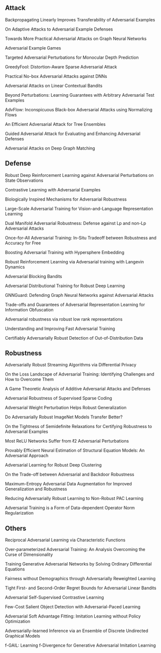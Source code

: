 ## Attack

Backpropagating Linearly Improves Transferability of Adversarial Examples 

On Adaptive Attacks to Adversarial Example Defenses

Towards More Practical Adversarial Attacks on Graph Neural Networks 

Adversarial Example Games 

Targeted Adversarial Perturbations for Monocular Depth Prediction

GreedyFool: Distortion-Aware Sparse Adversarial Attack

Practical No-box Adversarial Attacks against DNNs 

Adversarial Attacks on Linear Contextual Bandits 

Beyond Perturbations: Learning Guarantees with Arbitrary Adversarial Test Examples

AdvFlow: Inconspicuous Black-box Adversarial Attacks using Normalizing Flows 

An Efficient Adversarial Attack for Tree Ensembles 

Guided Adversarial Attack for Evaluating and Enhancing Adversarial Defenses 

Adversarial Attacks on Deep Graph Matching 

## Defense
Robust Deep Reinforcement Learning against Adversarial Perturbations on State Observations

Contrastive Learning with Adversarial Examples 

Biologically Inspired Mechanisms for Adversarial Robustness

Large-Scale Adversarial Training for Vision-and-Language Representation Learning 

Dual Manifold Adversarial Robustness: Defense against Lp and non-Lp Adversarial Attacks 

Once-for-All Adversarial Training: In-Situ Tradeoff between Robustness and Accuracy for Free 

Boosting Adversarial Training with Hypersphere Embedding 

Robust Reinforcement Learning via Adversarial training with Langevin Dynamics

Adversarial Blocking Bandits 

Adversarial Distributional Training for Robust Deep Learning

GNNGuard: Defending Graph Neural Networks against Adversarial Attacks 

Trade-offs and Guarantees of Adversarial Representation Learning for Information Obfuscation 

Adversarial robustness via robust low rank representations 

Understanding and Improving Fast Adversarial Training 

Certifiably Adversarially Robust Detection of Out-of-Distribution Data 

## Robustness
Adversarially Robust Streaming Algorithms via Differential Privacy

On the Loss Landscape of Adversarial Training: Identifying Challenges and How to Overcome Them

A Game Theoretic Analysis of Additive Adversarial Attacks and Defenses 

Adversarial Robustness of Supervised Sparse Coding 

Adversarial Weight Perturbation Helps Robust Generalization

Do Adversarially Robust ImageNet Models Transfer Better?

On the Tightness of Semidefinite Relaxations for Certifying Robustness to Adversarial Examples 

Most ReLU Networks Suffer from ℓ2 Adversarial Perturbations 

Provably Efficient Neural Estimation of Structural Equation Models: An Adversarial Approach 

Adversarial Learning for Robust Deep Clustering 

On the Trade-off between Adversarial and Backdoor Robustness 

Maximum-Entropy Adversarial Data Augmentation for Improved Generalization and Robustness

Reducing Adversarially Robust Learning to Non-Robust PAC Learning 

Adversarial Training is a Form of Data-dependent Operator Norm Regularization

## Others

Reciprocal Adversarial Learning via Characteristic Functions 

Over-parameterized Adversarial Training: An Analysis Overcoming the Curse of Dimensionality 

Training Generative Adversarial Networks by Solving Ordinary Differential Equations

Fairness without Demographics through Adversarially Reweighted Learning 

Tight First- and Second-Order Regret Bounds for Adversarial Linear Bandits 

Adversarial Self-Supervised Contrastive Learning

Few-Cost Salient Object Detection with Adversarial-Paced Learning

Adversarial Soft Advantage Fitting: Imitation Learning without Policy Optimization 

Adversarially-learned Inference via an Ensemble of Discrete Undirected Graphical Models 

f-GAIL: Learning f-Divergence for Generative Adversarial Imitation Learning 
